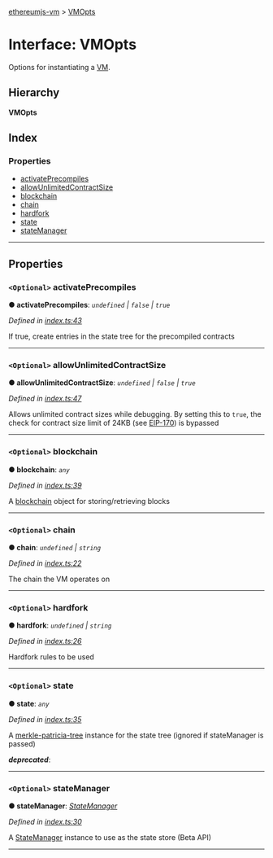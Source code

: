 [ethereumjs-vm](../README.md) > [VMOpts](../interfaces/vmopts.md)

# Interface: VMOpts

Options for instantiating a [VM](../classes/vm.md).

## Hierarchy

**VMOpts**

## Index

### Properties

* [activatePrecompiles](vmopts.md#activateprecompiles)
* [allowUnlimitedContractSize](vmopts.md#allowunlimitedcontractsize)
* [blockchain](vmopts.md#blockchain)
* [chain](vmopts.md#chain)
* [hardfork](vmopts.md#hardfork)
* [state](vmopts.md#state)
* [stateManager](vmopts.md#statemanager)

---

## Properties

<a id="activateprecompiles"></a>

### `<Optional>` activatePrecompiles

**● activatePrecompiles**: *`undefined` \| `false` \| `true`*

*Defined in [index.ts:43](https://github.com/ethereumjs/ethereumjs-vm/blob/de4d574/lib/index.ts#L43)*

If true, create entries in the state tree for the precompiled contracts

___
<a id="allowunlimitedcontractsize"></a>

### `<Optional>` allowUnlimitedContractSize

**● allowUnlimitedContractSize**: *`undefined` \| `false` \| `true`*

*Defined in [index.ts:47](https://github.com/ethereumjs/ethereumjs-vm/blob/de4d574/lib/index.ts#L47)*

Allows unlimited contract sizes while debugging. By setting this to `true`, the check for contract size limit of 24KB (see [EIP-170](https://git.io/vxZkK)) is bypassed

___
<a id="blockchain"></a>

### `<Optional>` blockchain

**● blockchain**: *`any`*

*Defined in [index.ts:39](https://github.com/ethereumjs/ethereumjs-vm/blob/de4d574/lib/index.ts#L39)*

A [blockchain](https://github.com/ethereumjs/ethereumjs-blockchain) object for storing/retrieving blocks

___
<a id="chain"></a>

### `<Optional>` chain

**● chain**: *`undefined` \| `string`*

*Defined in [index.ts:22](https://github.com/ethereumjs/ethereumjs-vm/blob/de4d574/lib/index.ts#L22)*

The chain the VM operates on

___
<a id="hardfork"></a>

### `<Optional>` hardfork

**● hardfork**: *`undefined` \| `string`*

*Defined in [index.ts:26](https://github.com/ethereumjs/ethereumjs-vm/blob/de4d574/lib/index.ts#L26)*

Hardfork rules to be used

___
<a id="state"></a>

### `<Optional>` state

**● state**: *`any`*

*Defined in [index.ts:35](https://github.com/ethereumjs/ethereumjs-vm/blob/de4d574/lib/index.ts#L35)*

A [merkle-patricia-tree](https://github.com/ethereumjs/merkle-patricia-tree) instance for the state tree (ignored if stateManager is passed)

*__deprecated__*: 

___
<a id="statemanager"></a>

### `<Optional>` stateManager

**● stateManager**: *[StateManager](../classes/statemanager.md)*

*Defined in [index.ts:30](https://github.com/ethereumjs/ethereumjs-vm/blob/de4d574/lib/index.ts#L30)*

A [StateManager](../classes/statemanager.md) instance to use as the state store (Beta API)

___

